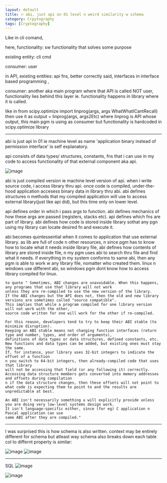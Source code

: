 ```yaml
---
layout: default
title: 🔥 abi, just api on 01 level n weird similarity w schema
category: Crpytography
tags: [Cryptography]
---
```


Like in  cli comand,

here, functionality: sw functionality that solves some purpose

existing entity: cli cmd

consumer: user

in API, 
existing entities: api fns,  better correctly said, interfaces in interface based programming ,

consumer: another aka main program where that API is called NOT user, 
functionality lies behind this layer ie. functionality happens in library where it is called.

like in from scipy.optimize import linprog(args, args WhatWhatICantRecall) then use it as output = linprog(args, args2Etc) 
where linprog is API whose output, this main pgm is using as consumer but functionality is hardcoded in scipy.optimize library

----
abi is just api in 01 ie machine level as name 'application binary instead of permission interface' is self explanatory. 

api consists of data types/ structures, constants, fns that i can use in my code to access functionality of that external component aka api.

![image](https://github.com/user-attachments/assets/13583da9-babe-4dda-949f-e94bedf8da07)

abi is just compiled version ie machine level version of api. 
when i write source code, i access library thru api. once code is compiled, under-the-hood application accesess binary data in library thru abi. 
abi defines structures n methods that my compiled application will use to access external library(just like api did), but this time only on lower level. 

api defines order in which i pass args to function. abi defines mechanics of how these args are passed (registers, stacks etc). api defines which fns are part of library. abi defines how code is stored inside library sothat any pgn using my library can locate desired fn and execute it.

abi becomes quintessential when it comes to application that use external library. as lib are full of code n other resources, n since pgm has to know how to locate what it needs inside library file, abi defines how contents of library are stored inside file, n my pgm uses abi to search thru file and find what it needs. if everything in my system conforms to same abi, then any pgm is able to work w any library file, nomatter who created them. linux n windows use different abi, so windows pgm dont know how to access library compiled for linux.

```
to quote " Sometimes, ABI changes are unavoidable. When this happens, any programs that use that library will not work
unless they are re-compiled to use the new version of the library.
If the ABI changes but the API does not, then the old and new library versions are sometimes called "source compatible".
This implies that while a program compiled for one library version will not work with the other,
source code written for one will work for the other if re-compiled.

For this reason, developers tend to try to keep their ABI stable (to minimize disruption).
Keeping an ABI stable means not changing function interfaces (return type and number, types, and order of arguments),
definitions of data types or data structures, defined constants, etc.
New functions and data types can be added, but existing ones must stay the same.
If, for instance, your library uses 32-bit integers to indicate the offset of a function
n you switch to 64-bit integers, then already-compiled code that uses that library
will not be accessing that field (or any following it) correctly.
Accessing data structure members gets converted into memory addresses and offsets during compilation
n if the data structure changes, then these offsets will not point to
what code is expecting them to point to and the results are unpredictable at best.

An ABI isn't necessarily something u will explicitly provide unless you are doing very low-level systems design work.
It isn't language-specific either, since (for eg) C application n  Pascal application can use 
same ABI after they are compiled."
```

---
I was surprised this is how schema is also written. context may be entirely different for schema but atleast way schema also breaks down each table col to differnt property is similar:

![image](https://github.com/user-attachments/assets/182f280d-e8df-4b46-97fd-d551a9b4782b)
![image](https://github.com/user-attachments/assets/8dd9c615-4097-4cc3-986f-68af49b8ed68)

---
SQL
![image](https://github.com/user-attachments/assets/71e38d5c-5d87-4191-990c-219d11d348b1)

![image](https://github.com/user-attachments/assets/f81b4c49-19aa-4933-8575-127862d262fd)
